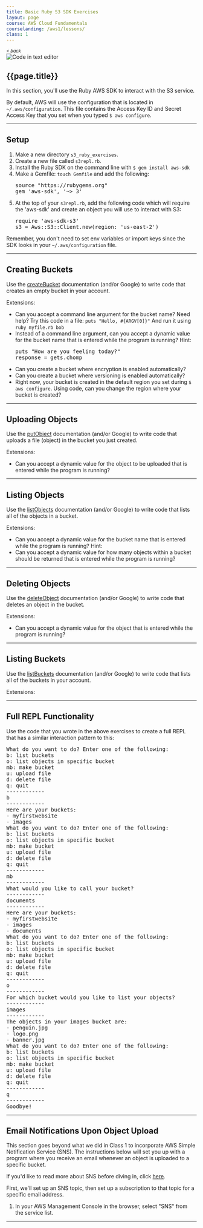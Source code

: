 ```yaml
---
title: Basic Ruby S3 SDK Exercises
layout: page
course: AWS Cloud Fundamentals
courselanding: /aws1/lessons/
class: 1
---
```



<div id="wrapper">
	<nav id="toc">
		<small><a style="font-style: italic" href="{{side.base_url}}/aws1/lessons/1" title="">< back</a></small>
	</nav>
	<div id="content-container">
		<section>
			<img class="section-image" src="{{ site.url }}/assets/images/code.png" alt="Code in text editor">
			<h2><a name="Topic1">{{page.title}}</a></h2>
			<p>In this section, you'll use the Ruby AWS SDK to interact with the S3 service.</p>
			<p>By default, AWS will use the configuration that is located in <code>~/.aws/configuration</code>. This file contains the Access Key ID and Secret Access Key that you set when you typed <code>$ aws configure</code>.</p>
		</section>
		<hr />
		<section>
			<h2><a name="Topic1">Setup</a></h2>
			<ol>
				<li>Make a new directory <code>s3_ruby_exercises</code>.</li>
				<li>Create a new file called <code>s3repl.rb</code>.</li>
				<li>Install the Ruby SDK on the command line with <code>$ gem install aws-sdk</code></li>
				<li>Make a Gemfile: <code>touch Gemfile</code> and add the following:</li>
				<pre>source "https://rubygems.org"
gem 'aws-sdk', '~> 3'</pre>
				<li>At the top of your <code>s3repl.rb</code>, add the following code which will require the 'aws-sdk' and create an object you will use to interact with S3:</li>
				<pre>require 'aws-sdk-s3'
s3 = Aws::S3::Client.new(region: 'us-east-2')</pre>
			</ol>
				<p>Remember, you don't need to set env variables or import keys since the SDK looks in your <code>~/.aws/configuration</code> file.</p>
		</section>
		<hr />
		<section>
			<h2><a name="Topic1">Creating Buckets</a></h2>
			<p>Use the <a href="https://docs.aws.amazon.com/AWSJavaScriptSDK/latest/AWS/S3.html#createBucket-property">createBucket</a> documentation (and/or Google) to write code that creates an empty bucket in your account.</p>
			<p>Extensions:</p>
			<ul>
				<li>Can you accept a command line argument for the bucket name? Need help? Try this code in a file: <code>puts "Hello, #{ARGV[0]}"</code> And run it using <code>ruby myfile.rb bob</code></li>
				<li>Instead of a command line argument, can you accept a dynamic value for the bucket name that is entered while the program is running? Hint:</li>
				<pre>puts "How are you feeling today?"
response = gets.chomp</pre>
				<li>Can you create a bucket where encryption is enabled automatically?</li>
				<li>Can you create a bucket where versioning is enabled automatically?</li>
				<li>Right now, your bucket is created in the default region you set during <code>$ aws configure</code>. Using code, can you change the region where your bucket is created?</li>
			</ul>
		</section>
		<hr />
		<section>
			<h2><a name="Topic1">Uploading Objects</a></h2>
			<p>Use the <a href="https://docs.aws.amazon.com/AWSJavaScriptSDK/latest/AWS/S3.html#putObject-property">putObject</a> documentation (and/or Google) to write code that uploads a file (object) in the bucket you just created.</p>
			<p>Extensions:</p>
			<ul>
				<li>Can you accept a dynamic value for the object to be uploaded that is entered while the program is running?</li>				
			</ul>
		</section>
		<hr />
		<section>
			<h2><a name="Topic1">Listing Objects</a></h2>
			<p>Use the <a href="https://docs.aws.amazon.com/AWSJavaScriptSDK/latest/AWS/S3.html#listObjects-property">listObjects</a> documentation (and/or Google) to write code that lists all of the objects in a bucket.</p>
			<p>Extensions:</p>
			<ul>
				<li>Can you accept a dynamic value for the bucket name that is entered while the program is running? Hint:</li>				
				<li>Can you accept a dynamic value for how many objects within a bucket should be returned that is entered while the program is running?</li>				
			</ul>
		</section>
		<hr />
		<section>
			<h2><a name="Topic1">Deleting Objects</a></h2>
			<p>Use the <a href="https://docs.aws.amazon.com/AWSJavaScriptSDK/latest/AWS/S3.html#deleteObject-property">deleteObject</a> documentation (and/or Google) to write code that deletes an object in the bucket.</p>
			<p>Extensions:</p>
			<ul>
				<li>Can you accept a dynamic value for the object that is entered while the program is running?</li>				
			</ul>
		</section>
		<hr />
		<section>
			<h2><a name="Topic1">Listing Buckets</a></h2>
			<p>Use the <a href="https://docs.aws.amazon.com/AWSJavaScriptSDK/latest/AWS/S3.html#listBuckets-property">listBuckets</a> documentation (and/or Google) to write code that lists all of the buckets in your account.</p>
			<p>Extensions:</p>
		</section>
		<hr />
		<section>
			<h2><a name="Topic1">Full REPL Functionality</a></h2>
			<p>Use the code that you wrote in the above exercises to create a full REPL that has a similar interaction pattern to this:</p>
			<pre>What do you want to do? Enter one of the following:
b: list buckets
o: list objects in specific bucket
mb: make bucket
u: upload file
d: delete file
q: quit
------------
b
------------
Here are your buckets:
- myfirstwebsite
- images
What do you want to do? Enter one of the following:
b: list buckets
o: list objects in specific bucket
mb: make bucket
u: upload file
d: delete file
q: quit
------------
mb
------------
What would you like to call your bucket?
------------
documents
------------
Here are your buckets:
- myfirstwebsite
- images
- documents
What do you want to do? Enter one of the following:
b: list buckets
o: list objects in specific bucket
mb: make bucket
u: upload file
d: delete file
q: quit
------------
o
------------
For which bucket would you like to list your objects?
------------
images
------------
The objects in your images bucket are:
- penguin.jpg
- logo.png
- banner.jpg
What do you want to do? Enter one of the following:
b: list buckets
o: list objects in specific bucket
mb: make bucket
u: upload file
d: delete file
q: quit
------------
q
------------
Goodbye!
</pre>
		</section>
		<hr />
		<section>
			<h2>Email Notifications Upon Object Upload</h2>
			<p>This section goes beyond what we did in Class 1 to incorporate AWS Simple Notification Service (SNS). The instructions below will set you up with a program where you receive an email whenever an object is uploaded to a specific bucket.</p>
			<p>If you'd like to read more about SNS before diving in, click <a href="">here</a>.</p>
			<p>First, we'll set up an SNS topic, then set up a subscription to that topic for a specific email address.</p>
			<ol>
				<li>In your AWS Management Console in the browser, select "SNS" from the service list.</li>
			</ol>
		</section>
		<hr />
	</div>
</div>


    
